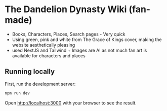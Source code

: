 # The Dandelion Dynasty Wiki (fan-made)
- Books, Characters, Places, Search pages - Very quick
- Using green, pink and white from The Grace of Kings cover, making the website aesthetically pleasing
- used NextJS and Tailwind + Images are AI as not much fan art is available for characters and places

## Running locally

First, run the development server:

```bash
npm run dev
```

Open [http://localhost:3000](http://localhost:3000) with your browser to see the result.
